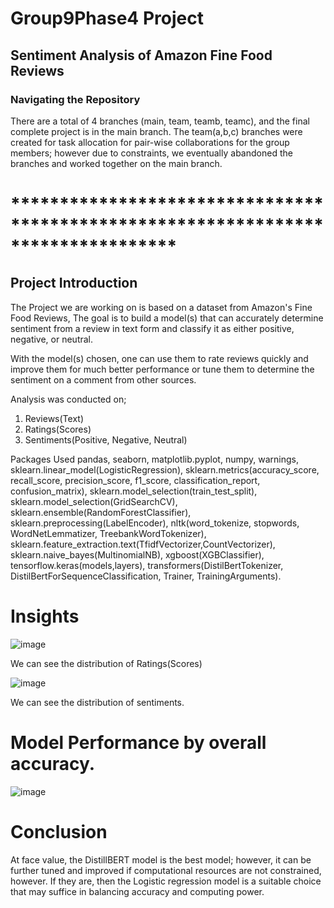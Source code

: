 ﻿# Group9Phase4 Project
## Sentiment Analysis of Amazon Fine Food Reviews

### Navigating the Repository
There are a total of 4 branches (main, team, teamb, teamc), and the final complete project is in the main branch. The team(a,b,c) branches were created for task allocation for pair-wise collaborations for the group members; however due to constraints, we eventually abandoned the branches and worked together on the main branch.
# ********************************************************************************* 
## Project Introduction
The Project we are working on is based on a dataset from Amazon's Fine Food Reviews, The goal is to build a model(s) that can accurately determine sentiment from a review in text form and classify it as either positive, negative, or neutral.

With the model(s) chosen, one can use them to rate reviews quickly and improve them for much better performance or tune them to determine the sentiment on a comment from other sources.

Analysis was conducted on;

1. Reviews(Text)
2. Ratings(Scores)
3. Sentiments(Positive, Negative, Neutral)

Packages Used pandas, seaborn, matplotlib.pyplot, numpy, warnings, sklearn.linear_model(LogisticRegression), sklearn.metrics(accuracy_score, recall_score, precision_score, f1_score, classification_report, confusion_matrix), sklearn.model_selection(train_test_split), sklearn.model_selection(GridSearchCV), sklearn.ensemble(RandomForestClassifier), sklearn.preprocessing(LabelEncoder), nltk(word_tokenize, stopwords, WordNetLemmatizer, TreebankWordTokenizer), sklearn.feature_extraction.text(TfidfVectorizer,CountVectorizer), sklearn.naive_bayes(MultinomialNB), xgboost(XGBClassifier), tensorflow.keras(models,layers), transformers(DistilBertTokenizer, DistilBertForSequenceClassification, Trainer, TrainingArguments).

# Insights

![image](https://github.com/user-attachments/assets/3e223e97-767e-4cc7-91f8-d0c02914ee2a)

We can see the distribution of Ratings(Scores)

![image](https://github.com/user-attachments/assets/08dcaedb-d06b-471b-941e-ddc83a18b3d4)

We can see the distribution of sentiments.

# Model Performance by overall accuracy.

![image](https://github.com/user-attachments/assets/fdcfa5ca-dc3c-4259-b897-bdb10dd16274)

# Conclusion
At face value, the DistillBERT model is the best model; however, it can be further tuned and improved if computational resources are not constrained, however. If they are, then the Logistic regression model is a suitable choice that may suffice in balancing accuracy and computing power. 




